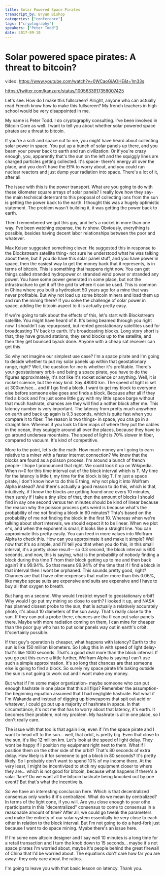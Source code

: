 ```yaml
---
title: Solar Powered Space Pirates
transcript_by: Bryan Bishop
categories: ["conference"]
tags: ["cryptography"]
speakers: ["Peter Todd"]
date: 2017-09-10
---
```


# Solar powered space pirates: A threat to bitcoin?

video: <https://www.youtube.com/watch?v=0WCaoGiAOHE&t=1m33s>

<https://twitter.com/kanzure/status/1005633917356007425>

Let's see. How do I make this fullscreen? Alright, anyone who can actually read French know how to make this fullscreen? My french teachers in high school would be very disappointed in me.

My name is Peter Todd. I do cryptography consulting. I've been involved in Bitcoin Core as well. I want to tell you about whether solar powered space pirates are a threat to bitcoin.

If you're a scifi and space nut to me, you might have heard about collecting solar power in space. You put up a bunch of solar panels up there, and you beam your power back to earth and run civilization. Or if you're crazy enough, you, apparently that's the sun on the left and the squiggly lines are charged particles getting collected. It's space- there's energy all over the place, and you don't have the EPA to worry about, and you could run nuclear reactors and just dump your radiation into space. There's a lot of it, after all.

The issue with this is the power transport. What are you going to do with these kilometer square arrays of solar panels? I really love how they say- the main technical deterrant to this proposal of collecting ions from the sun is getting the power back to the earth. I thought this was a hugely optimistic statement. The problem wasn't building it, it was getting the power back to earth.

Then I remembered we got this guy, and he's a rocket in more than one way. I've been watching expanse, the tv show. Obviously, everything is possible, besides having decent labor relationships between the poor and whatever.

Max Keiser suggested something clever. He suggested this in response to the Blockstream satellite thing- not sure he understood what he was talking about there, but if you do have this solar panel stuff, and you have power in space, then the easiest way to get the money back that it represents, is in terms of bitcoin. This is something that happens right now. You can get things called stranded hydropower or stranded wind power or stranded any power. You have some power generated in some place, but not the infrastructure to get it off the grid to where it can be used. This is common in China where you built a hydroplant 50 years ago for a mine that was never profitable. But why not load up some bitcoin miners and load them up and run the mining there? If you solve the challenge of solar power in space, adding the bitcoin aspect to it is actually pretty easy.

If we're going to talk about the effects of this, let's start with Blockstream satellite. You might have heard of it. It's being beamed through you right now. I shouldn't say repurposed, but rented geostationary satellites used for broadcasting TV back to earth. It's broadcasting blocks. Long story short is that, they have ground stations, they send blocks up to the satellite, and then they get bounced byack done. Anyone with a cheap sat receiver can get this.

So why not imagine our simplest use case? I'm a space pirate and I'm going to decide whether to put my solar panels up within that geostationary range, right? Well, the question for me is whether it's profitable. There's your geostationary orbit- and being a space pirate, you have to do the figures approximately, it's not like it's rocket science or anything. Well, it is rocket science, but the easy kind. Say 48000 km. The speed of light is set at 300km/sec... and if I go find a block, I want to get my block to everyone else before someone else goes and finds a block. Because after all if they find a block and I'm just some little guy with my little space barge without that much hashrate, chances are they will find a nother block after me. This latency number is very important. The latency from pretty much anywhere on earth and back up again is 0.3 seconds, which is quite fast when you compare it to fiber. The reason is two things- in space, you cna go in a straight line. Whereas if you look ta fiber maps of where they put the cables in the ocean, they squiggle around all over the places, because they have to go around undersea mountains. The speed of light is 70% slower in fiber, compared to vacuum. It's kind of competitive.

More to the point, let's do the math. How much money am I going to earn relative to a miner with a faster internet connection? We know that the blocks are found as a poisson process. I'm around a bunch of french people- I hope I pronounced that right. We could look it up on Wikipedia. When n=0 for this time interval out of the block interval which is T. My time for the latency is little t, my time for the block is big T. I'm just a space pirate, I don't know how to do this E thing, why not plug it into Wolfram Alpha instead? And there's actually a good reason to do this, which is that, intuitively, if I know the blocks are getting found once every 10 minutes, then surely if I take a tiny slice of that, then the amount of blocks I should find in say one second versus ten minutes should be kind of linear because the reason why the poisson process gets weird is because what's the probability of me not finding a block in 60 minutes? Thta's based on the probability of me not finding the block in the first 10. Whereas when we're talking about short intervals, we should expect it to be linear. When we plot e^x, and when the exponent is small, it looks like a straight line. You can approximate this pretty easily. You can feed in more values into Wolfram Alpha to check this. How can you approximate it and make it simple? Well now that it's so simple, and I'll tell you that when you do this, in this small interval, it's a pretty close result-- so 0.3 second, the block interval is 600 seconds, and now, this is saying, what is the probability of nobody finding a block during this time T from their block getting up to me and then back again? It's 99.94%. So that means 99.94% of the time that if I find a block in that interval then I wont be orphaned. This sounds pretty good, right? Chances are that I have othe rexpenses that matter more than this 0.06%, like maybe spcae suits are expensive and suits are expensive and I have to buy all that oxygen to breath.

But hang on a second. Why would I restrict myself to geostationary orbit? Why would I go put my mining so close to earth? I looked it up, and NASA has planned closest probe to the sun, that is actually a relatively accurately photo, it's about 10 diameters of the sun away. That's really close to the sun. If they can put a probe there, chances are tha tI can put solar panels there. Maybe with more radiation coming on them, I can mine for cheaper than the poor guy who has to put solar panels way out in earth's orbit. It'scertainly possible.

If that guy's operation is cheaper, what happens with latency? Earth to the sun is like 150 million kilometers. So I plug this in with speed of light delay- that's like 1000 seconds. That's a good deal more than the block interval. If you go put this curve a little further, Wolfram Alpha is saying I can't use such a simple approximation. It's so long that chances are that someone else is going to find a block. So surely my space pirate life baking outside the sun is not going to work out and I wont make any money.

But what if I'm some major organization- maybe someone who can put enough hashrate in one place that this all flips? Remember the assumption- the beginning equation assumed that I had negligble hashrate. But what if I'm Wakanda and instead of digging up bioweapons that spit out acid or whatever, I could go put up a majority of hashrate in space. In that circumstance, it's not me that has to worry about that latency, it's earth. It becomes their problem, not my problem. My hashrate is all in one place, so I don't really care.

The issue with that too is that again like, even if I'm the space pirate and I want to head off to the sun... well, that orbit, is pretty big. Even that close to the sun, it's like 12 million km. Let's look at the speed of light delay. They wont be happy if I position my equipment right next to them. What if I position them on the other side of the orbit? That's 80 seconds of extra delay. How likely is it for someone to get a block in 80 seconds? It's pretty likely. So I probably don't want to spend 10% of my income there. At the very least, I might be incentivized to stick my equipment closer to where they are... which is not good for bitcoin, because what happens if there's a solar flare? Do we want all the bitcoin hashrate being knocked out by one event? But that's what the incentive is.

So we have an interesting conclusion here. Which is that decentralized consensus only works if it's centralized. What do we mean by centralized? In terms of the light cone, if you will. Are you close enough to your othe rparticipants in this "decentralized" consensus to come to consensus in a reasonable amount of time? After all, we could go tweak the parameters and make the entirety of our solar system essentially be very close to each other in relation to the block interval. But I'm not going to do a hard-fork just because I want to do space mining. Myabe there's an issue here.

If I'm some new altcoin designer and I say well 10 minutes is a long time for a retail transaction and I turn the knob down to 15 seconds... maybe it's not space pirates I'm worried about, maybe it's people behind the great firewall of China that I'd be worried about. The equations don't care how far you are away- they only care about the ratios.

I'm going to leave you with that basic lesson on latency. Thank you.
